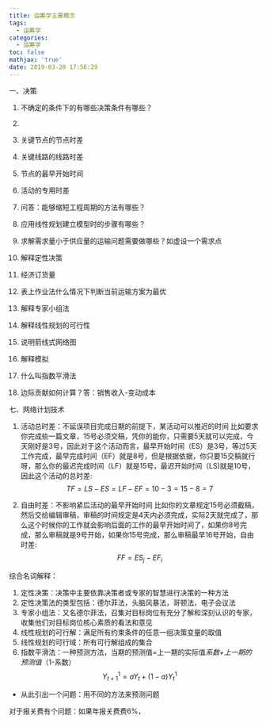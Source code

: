 ```yaml
---
title: 运筹学主要概念
tags:
  - 运筹学
categories:
  - 运筹学
toc: false
mathjax: 'true'
date: 2019-03-20 17:56:29
---
```


一、决策
1. 不确定的条件下的有哪些决策条件有哪些？
2. 


1. 关键节点的节点时差
2. 关键线路的线路时差
3. 节点的最早开始时间
4. 活动的专用时差
5. 问答：能够缩短工程周期的方法有哪些？
6. 应用线性规划建立模型时的步骤有哪些？
7. 求解需求量小于供应量的运输问题需要做哪些？如虚设一个需求点
8. 解释定性决策
9. 经济订货量
10. 表上作业法什么情况下判断当前运输方案为最优
11. 解释专家小组法
12. 解释线性规划的可行性
13. 说明箭线式网络图
14. 解释模拟
15. 什么叫指数平滑法
16. 边际贡献如何计算？答：销售收入-变动成本


七、网络计划技术
1. 活动总时差：不延误项目完成日期的前提下，某活动可以推迟的时间
比如要求你完成些一篇文章，15号必须交稿，凭你的能你，只需要5天就可以完成，今天刚好是3号，因此对于这个活动而言，最早开始时间（ES）是3号，等过5天工作完成，最早完成时间（EF）就是8号，但是根据依据，你只要15交稿就行呀，那么你的最迟完成时间（LF）就是15号，最迟开始时间（LS)就是10号，因此这个活动的总时差:
$$TF=LS-ES=LF-EF=10-3=15-8=7$$

2. 自由时差：不影响紧后活动的最早开始时间
比如你的文章规定15号必须截稿，然后交给编辑审稿，审稿的时间规定是4天内必须完成，实际2天就完成了，那么这个时候你的工作就会影响后面的工作的最早开始时间了，如果你8号完成，那么审稿就是9号开始，如果你15号完成，那么审稿最早16号开始，自由时差:
$$FF=ES_j-EF_i$$

综合名词解释：
1. 定性决策：决策中主要依靠决策者或专家的智慧进行决策的一种方法
2. 定性决策法的类型包括：德尔菲法，头脑风暴法，哥顿法，电子会议法
3. 专家小组法：又名德尔菲法，召集对目标岗位有充分了解和深刻认识的专家，收集他们对目标岗位核心素质的看法和意见
4. 线性规划的可行解：满足所有约束条件的任意一组决策变量的取值
5. 线性规划的可行域：所有可行解组成的集合
6. 指数平滑法：一种预测方法，当期的预测值=上一期的实际值*系数+上一期的预测值*（1-系数）
$$Y_{t+1}^1=aY_t+(1-a)Y_t^1$$
* 从此引出一个问题：用不同的方法来预测问题

对于报关费有个问题：如果年报关费费6%，